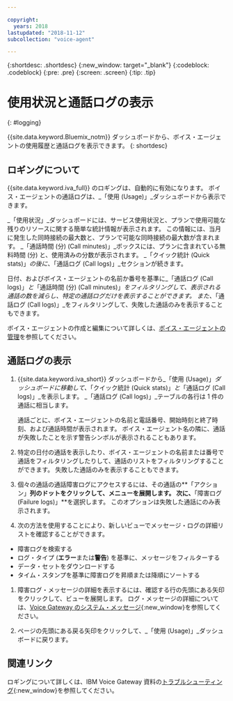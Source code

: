 ```yaml
---

copyright:
  years: 2018
lastupdated: "2018-11-12"
subcollection: "voice-agent"

---
```


{:shortdesc: .shortdesc}
{:new_window: target="_blank"}
{:codeblock: .codeblock}
{:pre: .pre}
{:screen: .screen}
{:tip: .tip}


# 使用状況と通話ログの表示
{: #logging}

{{site.data.keyword.Bluemix_notm}} ダッシュボードから、ボイス・エージェントの使用履歴と通話ログを表示できます。
{: shortdesc}

## ロギングについて

{{site.data.keyword.iva_full}} のロギングは、自動的に有効になります。 ボイス・エージェントの通話ログは、_「使用 (Usage)」_ダッシュボードから表示できます。

_「使用状況」_ダッシュボードには、サービス使用状況と、プランで使用可能な残りのリソースに関する簡単な統計情報が表示されます。 この情報には、当月に発生した同時接続の最大数と、プランで可能な同時接続の最大数が含まれます。 _「通話時間 (分) (Call minutes)」_ボックスには、プランに含まれている無料時間 (分) と、使用済みの分数が表示されます。 _「クイック統計 (Quick stats)」_の後に、_「通話ログ (Call logs)」_セクションが続きます。

日付、およびボイス・エージェントの名前か番号を基準に_「通話ログ (Call logs)」_と_「通話時間 (分) (Call minutes)」_をフィルタリングして、表示される通話の数を減らし、特定の通話ログだけを表示することができます。 また、_「通話ログ (Call logs)」_をフィルタリングして、失敗した通話のみを表示することもできます。

ボイス・エージェントの作成と編集について詳しくは、[ボイス・エージェントの管理](/docs/services/voice-agent?topic=voice-agent-managing)を参照してください。

##  通話ログの表示

1. {{site.data.keyword.iva_short}} ダッシュボードから_「使用 (Usage)」_ダッシュボードに移動して、_「クイック統計 (Quick stats)」_と_「通話ログ (Call logs)」_を表示します。 _「通話ログ (Call logs)」_テーブルの各行は 1 件の通話に相当します。

      通話ごとに、ボイス・エージェントの名前と電話番号、開始時刻と終了時刻、および通話時間が表示されます。 ボイス・エージェント名の隣に、通話が失敗したことを示す警告シンボルが表示されることもあります。

1.  特定の日付の通話を表示したり、ボイス・エージェントの名前または番号で通話をフィルタリングしたりして、通話のリストをフィルタリングすることができます。 失敗した通話のみを表示することもできます。

1. 個々の通話の通話障害ログにアクセスするには、その通話の**「アクション」**列のドットをクリックして、メニューを展開します。 次に、**「障害ログ (Failure logs)」**を選択します。 このオプションは失敗した通話にのみ表示されます。

1. 次の方法を使用することにより、新しいビューでメッセージ・ログの詳細リストを確認することができます。
  * 障害ログを検索する
  * ログ・タイプ (**エラー**または**警告**) を基準に、メッセージをフィルターする
  * データ・セットをダウンロードする
  * タイム・スタンプを基準に障害ログを昇順または降順にソートする

1. 障害ログ・メッセージの詳細を表示するには、確認する行の先頭にある矢印をクリックして、ビューを展開します。 ログ・メッセージの詳細については、[Voice Gateway のシステム・メッセージ](https://www.ibm.com/support/knowledgecenter/SS4U29/messages.html){:new_window}を参照してください。

1. ページの先頭にある戻る矢印をクリックして、_「使用 (Usage)」_ダッシュボードに戻ります。

## 関連リンク
ロギングについて詳しくは、IBM Voice Gateway 資料の[トラブルシューティング](https://www.ibm.com/support/knowledgecenter/SS4U29/troubleshooting.html){:new_window}を参照してください。
